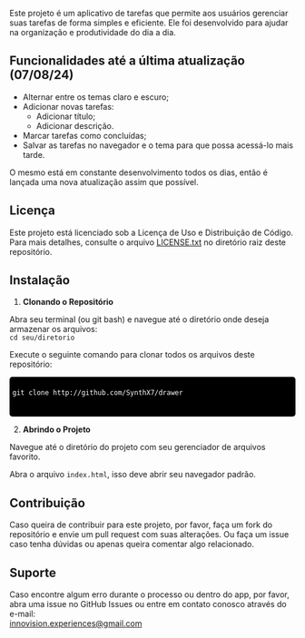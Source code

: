 Este projeto é um aplicativo de tarefas que permite aos usuários gerenciar suas tarefas de forma simples e eficiente. Ele foi desenvolvido para ajudar na organização e produtividade do dia a dia.

## Funcionalidades até a última atualização (07/08/24)

- Alternar entre os temas claro e escuro;
- Adicionar novas tarefas:
  - Adicionar título;
  - Adicionar descrição.
- Marcar tarefas como concluídas;
- Salvar as tarefas no navegador e o tema para que possa acessá-lo mais tarde.

O mesmo está em constante desenvolvimento todos os dias, então é lançada uma nova atualização assim que possível.

## Licença

Este projeto está licenciado sob a Licença de Uso e Distribuição de Código. Para mais detalhes, consulte o arquivo [LICENSE.txt](LICENSE.txt) no diretório raiz deste repositório.

## Instalação

1. **Clonando o Repositório**

  Abra seu terminal (ou git bash) e navegue até o diretório onde deseja armazenar os arquivos: <br>
  `cd seu/diretorio`
  
  Execute o seguinte comando para clonar todos os arquivos deste repositório: <br>
  <pre style="background-color: #000; color: #fff; padding: 5px; border-radius: 5px; overflow-x: auto;">
        <code style="font-family: monospace;">
git clone http://github.com/SynthX7/drawer
        </code>
    </pre>


2. **Abrindo o Projeto**

  Navegue até o diretório do projeto com seu gerenciador de arquivos favorito.

  Abra o arquivo `index.html`, isso deve abrir seu navegador padrão.

## Contribuição
Caso queira de contribuir para este projeto, por favor, faça um fork do repositório e envie um pull request com suas alterações.
Ou faça um issue caso tenha dúvidas ou apenas queira comentar algo relacionado.

## Suporte
Caso encontre algum erro durante o processo ou dentro do app, por favor, abra uma issue no GitHub Issues ou entre em contato conosco através do e-mail: <br>
[innovision.experiences@gmail.com](mailto:innovision.experiences@gmail.com)
